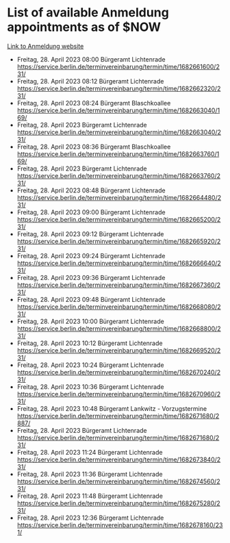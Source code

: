 # List of available Anmeldung appointments as of $NOW
[Link to Anmeldung website](https://service.berlin.de/terminvereinbarung/termin/tag.php?termin=1&anliegen[]=120686&dienstleisterlist=122210,122217,327316,122219,327312,122227,327314,122231,327346,122243,327348,122254,122252,329742,122260,329745,122262,329748,122271,327278,122273,327274,122277,327276,330436,122280,327294,122282,327290,122284,327292,122291,327270,122285,327266,122286,327264,122296,327268,150230,329760,122297,327286,122294,327284,122312,329763,122314,329775,122304,327330,122311,327334,122309,327332,317869,122281,327352,122279,329772,122283,122276,327324,122274,327326,122267,329766,122246,327318,122251,327320,122257,327322,122208,327298,122226,327300&herkunft=http%3A%2F%2Fservice.berlin.de%2Fdienstleistung%2F120686%2F)
- Freitag, 28. April 2023 08:00 Bürgeramt Lichtenrade https://service.berlin.de/terminvereinbarung/termin/time/1682661600/231/
- Freitag, 28. April 2023 08:12 Bürgeramt Lichtenrade https://service.berlin.de/terminvereinbarung/termin/time/1682662320/231/
- Freitag, 28. April 2023 08:24 Bürgeramt Blaschkoallee https://service.berlin.de/terminvereinbarung/termin/time/1682663040/169/
- Freitag, 28. April 2023  Bürgeramt Lichtenrade https://service.berlin.de/terminvereinbarung/termin/time/1682663040/231/
- Freitag, 28. April 2023 08:36 Bürgeramt Blaschkoallee https://service.berlin.de/terminvereinbarung/termin/time/1682663760/169/
- Freitag, 28. April 2023  Bürgeramt Lichtenrade https://service.berlin.de/terminvereinbarung/termin/time/1682663760/231/
- Freitag, 28. April 2023 08:48 Bürgeramt Lichtenrade https://service.berlin.de/terminvereinbarung/termin/time/1682664480/231/
- Freitag, 28. April 2023 09:00 Bürgeramt Lichtenrade https://service.berlin.de/terminvereinbarung/termin/time/1682665200/231/
- Freitag, 28. April 2023 09:12 Bürgeramt Lichtenrade https://service.berlin.de/terminvereinbarung/termin/time/1682665920/231/
- Freitag, 28. April 2023 09:24 Bürgeramt Lichtenrade https://service.berlin.de/terminvereinbarung/termin/time/1682666640/231/
- Freitag, 28. April 2023 09:36 Bürgeramt Lichtenrade https://service.berlin.de/terminvereinbarung/termin/time/1682667360/231/
- Freitag, 28. April 2023 09:48 Bürgeramt Lichtenrade https://service.berlin.de/terminvereinbarung/termin/time/1682668080/231/
- Freitag, 28. April 2023 10:00 Bürgeramt Lichtenrade https://service.berlin.de/terminvereinbarung/termin/time/1682668800/231/
- Freitag, 28. April 2023 10:12 Bürgeramt Lichtenrade https://service.berlin.de/terminvereinbarung/termin/time/1682669520/231/
- Freitag, 28. April 2023 10:24 Bürgeramt Lichtenrade https://service.berlin.de/terminvereinbarung/termin/time/1682670240/231/
- Freitag, 28. April 2023 10:36 Bürgeramt Lichtenrade https://service.berlin.de/terminvereinbarung/termin/time/1682670960/231/
- Freitag, 28. April 2023 10:48 Bürgeramt Lankwitz - Vorzugstermine https://service.berlin.de/terminvereinbarung/termin/time/1682671680/2887/
- Freitag, 28. April 2023  Bürgeramt Lichtenrade https://service.berlin.de/terminvereinbarung/termin/time/1682671680/231/
- Freitag, 28. April 2023 11:24 Bürgeramt Lichtenrade https://service.berlin.de/terminvereinbarung/termin/time/1682673840/231/
- Freitag, 28. April 2023 11:36 Bürgeramt Lichtenrade https://service.berlin.de/terminvereinbarung/termin/time/1682674560/231/
- Freitag, 28. April 2023 11:48 Bürgeramt Lichtenrade https://service.berlin.de/terminvereinbarung/termin/time/1682675280/231/
- Freitag, 28. April 2023 12:36 Bürgeramt Lichtenrade https://service.berlin.de/terminvereinbarung/termin/time/1682678160/231/
